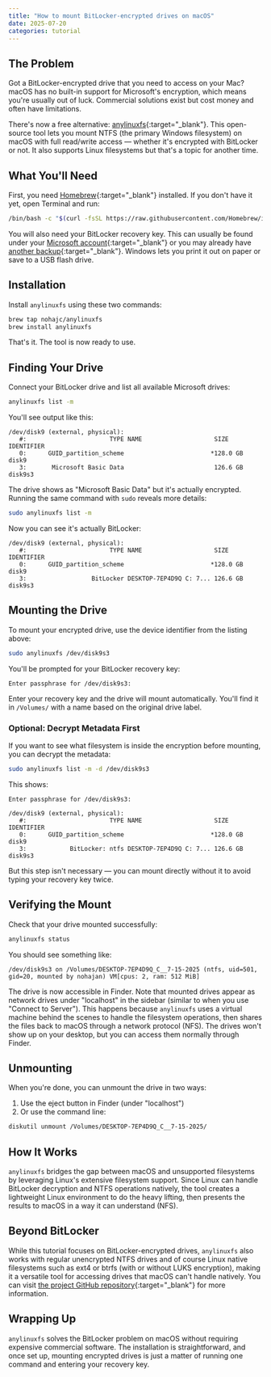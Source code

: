 ```yaml
---
title: "How to mount BitLocker-encrypted drives on macOS"
date: 2025-07-20
categories: tutorial
---
```


## The Problem

Got a BitLocker-encrypted drive that you need to access on your Mac? macOS has no built-in support for Microsoft's encryption, which means you're usually out of luck. Commercial solutions exist but cost money and often have limitations.

There's now a free alternative: [anylinuxfs](https://github.com/nohajc/anylinuxfs){:target="_blank"}. This open-source tool lets you mount NTFS (the primary Windows filesystem) on macOS with full read/write access — whether it's encrypted with BitLocker or not. It also supports Linux filesystems but that's a topic for another time.

## What You'll Need

First, you need [Homebrew](https://brew.sh){:target="_blank"} installed. If you don't have it yet, open Terminal and run:

```bash
/bin/bash -c "$(curl -fsSL https://raw.githubusercontent.com/Homebrew/install/HEAD/install.sh)"
```

You will also need your BitLocker recovery key. This can usually be found under your [Microsoft account](https://account.microsoft.com/devices/recoverykey){:target="_blank"} or you may already have [another backup](https://support.microsoft.com/en-us/windows/find-your-bitlocker-recovery-key-6b71ad27-0b89-ea08-f143-056f5ab347d6){:target="_blank"}. Windows lets you print it out on paper or save to a USB flash drive.

## Installation

Install `anylinuxfs` using these two commands:

```bash
brew tap nohajc/anylinuxfs
brew install anylinuxfs
```

That's it. The tool is now ready to use.

## Finding Your Drive

Connect your BitLocker drive and list all available Microsoft drives:

```bash
anylinuxfs list -m
```

You'll see output like this:

```
/dev/disk9 (external, physical):
   #:                       TYPE NAME                    SIZE       IDENTIFIER
   0:      GUID_partition_scheme                        *128.0 GB   disk9
   3:       Microsoft Basic Data                         126.6 GB   disk9s3
```

The drive shows as "Microsoft Basic Data" but it's actually encrypted. Running the same command with `sudo` reveals more details:

```bash
sudo anylinuxfs list -m
```

Now you can see it's actually BitLocker:

```
/dev/disk9 (external, physical):
   #:                       TYPE NAME                    SIZE       IDENTIFIER
   0:      GUID_partition_scheme                        *128.0 GB   disk9
   3:                  BitLocker DESKTOP-7EP4D9Q C: 7... 126.6 GB   disk9s3
```

## Mounting the Drive

To mount your encrypted drive, use the device identifier from the listing above:

```bash
sudo anylinuxfs /dev/disk9s3
```

You'll be prompted for your BitLocker recovery key:

```
Enter passphrase for /dev/disk9s3:
```

Enter your recovery key and the drive will mount automatically. You'll find it in `/Volumes/` with a name based on the original drive label.

### Optional: Decrypt Metadata First

If you want to see what filesystem is inside the encryption before mounting, you can decrypt the metadata:

```bash
sudo anylinuxfs list -m -d /dev/disk9s3
```

This shows:

```
Enter passphrase for /dev/disk9s3: 

/dev/disk9 (external, physical):
   #:                       TYPE NAME                    SIZE       IDENTIFIER
   0:      GUID_partition_scheme                        *128.0 GB   disk9
   3:            BitLocker: ntfs DESKTOP-7EP4D9Q C: 7... 126.6 GB   disk9s3
```

But this step isn't necessary — you can mount directly without it to avoid typing your recovery key twice.

## Verifying the Mount

Check that your drive mounted successfully:

```bash
anylinuxfs status
```

You should see something like:

```
/dev/disk9s3 on /Volumes/DESKTOP-7EP4D9Q_C__7-15-2025 (ntfs, uid=501, gid=20, mounted by nohajan) VM[cpus: 2, ram: 512 MiB]
```

The drive is now accessible in Finder. Note that mounted drives appear as network drives under "localhost" in the sidebar (similar to when you use "Connect to Server"). This happens because `anylinuxfs` uses a virtual machine behind the scenes to handle the filesystem operations, then shares the files back to macOS through a network protocol (NFS). The drives won't show up on your desktop, but you can access them normally through Finder.

## Unmounting

When you're done, you can unmount the drive in two ways:

1. Use the eject button in Finder (under "localhost")
2. Or use the command line:

```bash
diskutil unmount /Volumes/DESKTOP-7EP4D9Q_C__7-15-2025/
```

## How It Works

`anylinuxfs` bridges the gap between macOS and unsupported filesystems by leveraging Linux's extensive filesystem support. Since Linux can handle BitLocker decryption and NTFS operations natively, the tool creates a lightweight Linux environment to do the heavy lifting, then presents the results to macOS in a way it can understand (NFS).

## Beyond BitLocker

While this tutorial focuses on BitLocker-encrypted drives, `anylinuxfs` also works with regular unencrypted NTFS drives and of course Linux native filesystems such as ext4 or btrfs (with or without LUKS encryption), making it a versatile tool for accessing drives that macOS can't handle natively. You can visit [the project GitHub repository](https://github.com/nohajc/anylinuxfs){:target="_blank"} for more information.

## Wrapping Up

`anylinuxfs` solves the BitLocker problem on macOS without requiring expensive commercial software. The installation is straightforward, and once set up, mounting encrypted drives is just a matter of running one command and entering your recovery key.